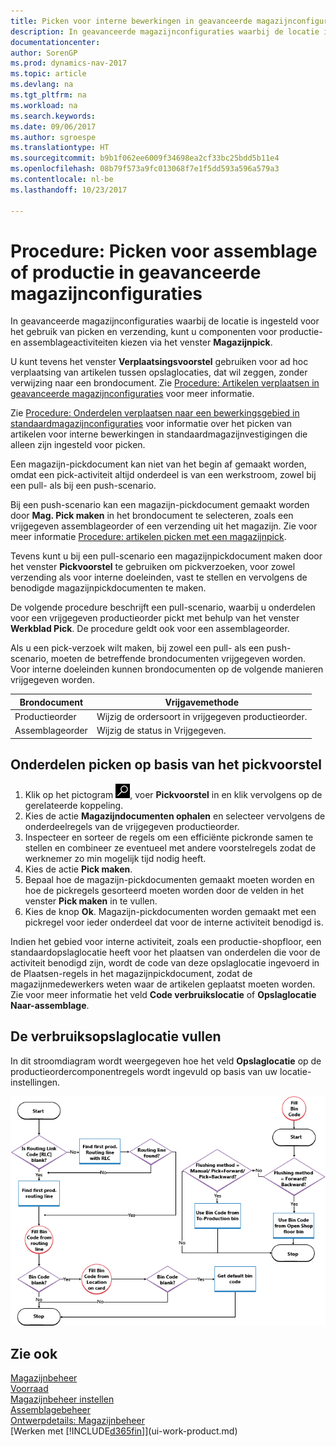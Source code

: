 ```yaml
---
title: Picken voor interne bewerkingen in geavanceerde magazijnconfiguraties
description: In geavanceerde magazijnconfiguraties waarbij de locatie is ingesteld voor het gebruik van picken en verzending, kunt u componenten voor productie- en assemblageactiviteiten kiezen via het venster **Magazijnpick**.
documentationcenter: 
author: SorenGP
ms.prod: dynamics-nav-2017
ms.topic: article
ms.devlang: na
ms.tgt_pltfrm: na
ms.workload: na
ms.search.keywords: 
ms.date: 09/06/2017
ms.author: sgroespe
ms.translationtype: HT
ms.sourcegitcommit: b9b1f062ee6009f34698ea2cf33bc25bdd5b11e4
ms.openlocfilehash: 08b79f573a9fc013068f7e1f5dd593a596a579a3
ms.contentlocale: nl-be
ms.lasthandoff: 10/23/2017

---
```

# <a name="how-to-pick-for-assembly-or-production-in-advanced-warehouse-configurations"></a>Procedure: Picken voor assemblage of productie in geavanceerde magazijnconfiguraties
In geavanceerde magazijnconfiguraties waarbij de locatie is ingesteld voor het gebruik van picken en verzending, kunt u componenten voor productie- en assemblageactiviteiten kiezen via het venster **Magazijnpick**.  

U kunt tevens het venster **Verplaatsingsvoorstel** gebruiken voor ad hoc verplaatsing van artikelen tussen opslaglocaties, dat wil zeggen, zonder verwijzing naar een brondocument. Zie [Procedure: Artikelen verplaatsen in geavanceerde magazijnconfiguraties](warehouse-how-to-move-items-in-advanced-warehousing.md) voor meer informatie.  

Zie [Procedure: Onderdelen verplaatsen naar een bewerkingsgebied in standaardmagazijnconfiguraties](warehouse-how-to-move-components-to-an-operation-area-in-basic-warehousing.md) voor informatie over het picken van artikelen voor interne bewerkingen in standaardmagazijnvestigingen die alleen zijn ingesteld voor picken.  

Een magazijn-pickdocument kan niet van het begin af gemaakt worden, omdat een pick-activiteit altijd onderdeel is van een werkstroom, zowel bij een pull- als bij een push-scenario.  

Bij een push-scenario kan een magazijn-pickdocument gemaakt worden door **Mag. Pick maken** in het brondocument te selecteren, zoals een vrijgegeven assemblageorder of een verzending uit het magazijn. Zie voor meer informatie [Procedure: artikelen picken met een magazijnpick](warehouse-how-to-pick-items-for-warehouse-shipment.md).  

Tevens kunt u bij een pull-scenario een magazijnpickdocument maken door het venster **Pickvoorstel** te gebruiken om pickverzoeken, voor zowel verzending als voor interne doeleinden, vast te stellen en vervolgens de benodigde magazijnpickdocumenten te maken.  

De volgende procedure beschrijft een pull-scenario, waarbij u onderdelen voor een vrijgegeven productieorder pickt met behulp van het venster **Werkblad Pick**. De procedure geldt ook voor een assemblageorder.  

Als u een pick-verzoek wilt maken, bij zowel een pull- als een push-scenario, moeten de betreffende brondocumenten vrijgegeven worden. Voor interne doeleinden kunnen brondocumenten op de volgende manieren vrijgegeven worden.  

|Brondocument|Vrijgavemethode|  
|---------------------|--------------------|  
|Productieorder|Wijzig de ordersoort in vrijgegeven productieorder.|  
|Assemblageorder|Wijzig de status in Vrijgegeven.|  

## <a name="to-pick-components-using-the-pick-worksheet"></a>Onderdelen picken op basis van het pickvoorstel  
1.  Klik op het pictogram ![Zoeken naar pagina of rapport](media/ui-search/search_small.png "pictogram Zoeken naar pagina of rapport"), voer **Pickvoorstel** in en klik vervolgens op de gerelateerde koppeling.  
2.  Kies de actie **Magazijndocumenten ophalen** en selecteer vervolgens de onderdeelregels van de vrijgegeven productieorder.  
3.  Inspecteer en sorteer de regels om een efficiënte pickronde samen te stellen en combineer ze eventueel met andere voorstelregels zodat de werknemer zo min mogelijk tijd nodig heeft.  
4.  Kies de actie **Pick maken**.  
5.  Bepaal hoe de magazijn-pickdocumenten gemaakt moeten worden en hoe de pickregels gesorteerd moeten worden door de velden in het venster **Pick maken** in te vullen.  
6.  Kies de knop **Ok**. Magazijn-pickdocumenten worden gemaakt met een pickregel voor ieder onderdeel dat voor de interne activiteit benodigd is.  

Indien het gebied voor interne activiteit, zoals een productie-shopfloor, een standaardopslaglocatie heeft voor het plaatsen van onderdelen die voor de activiteit benodigd zijn, wordt de code van deze opslaglocatie ingevoerd in de Plaatsen-regels in het magazijnpickdocument, zodat de magazijnmedewerkers weten waar de artikelen geplaatst moeten worden. Zie voor meer informatie het veld **Code verbruikslocatie** of **Opslaglocatie Naar-assemblage**.

## <a name="filling-the-consumption-bin"></a>De verbruiksopslaglocatie vullen
In dit stroomdiagram wordt weergegeven hoe het veld **Opslaglocatie** op de productieordercomponentregels wordt ingevuld op basis van uw locatie-instellingen.

![Diagram van opslaglocatiestroom](media/binflow.png "Opslaglocatiestroom")  

## <a name="see-also"></a>Zie ook
[Magazijnbeheer](warehouse-manage-warehouse.md)  
[Voorraad](inventory-manage-inventory.md)  
[Magazijnbeheer instellen](warehouse-setup-warehouse.md)     
[Assemblagebeheer](assembly-assemble-items.md)    
[Ontwerpdetails: Magazijnbeheer](design-details-warehouse-management.md)  
[Werken met [!INCLUDE[d365fin](includes/d365fin_md.md)]](ui-work-product.md)

